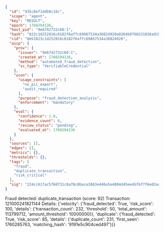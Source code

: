 ```json
{
  "id": "935c8ef1ddb0c16c",
  "scope": "agent",
  "key": "RESULT",
  "epoch": 1760294136,
  "host_pid": "9e6742732c60:1",
  "hash": "823c1d252816c8182f6affc69867534a38824920a0204b9766531036a9196694",
  "cid": "QmV1823c1d252816c8182f6affc69867534a38824920",
  "aicp": {
    "prov": {
      "issuer": "9e6742732c60:1",
      "created_at": 1760294136,
      "method": "automated_fraud_detection",
      "vc_type": "VerifiableCredential"
    },
    "ucon": {
      "usage_constraints": [
        "no_pii_export",
        "audit_required"
      ],
      "purpose": "fraud_detection_analysis",
      "enforcement": "mandatory"
    },
    "eval": {
      "confidence": 1.0,
      "evidence_count": 0,
      "review_status": "pending",
      "evaluated_at": 1760294136
    }
  },
  "sources": [],
  "edges": [],
  "metrics": {},
  "thresholds": {},
  "tags": [
    "fraud",
    "duplicate_transaction",
    "risk_critical"
  ],
  "sig": "224cc617ac5760731c8a76c0bace3863e446a5e4804d45ee4bfbf7f6e02aca1d"
}
```

Fraud detected: duplicate_transaction (score: 92)
Transaction: 121000241821144
Details: {'velocity': {'fraud_detected': True, 'risk_score': 100, 'details': {'transaction_count': 232, 'threshold': 50, 'total_amount': 113799712, 'amount_threshold': 10000000}}, 'duplicate': {'fraud_detected': True, 'risk_score': 85, 'details': {'duplicate_count': 231, 'first_seen': 1760285763, 'matching_hash': '9191e5c904ced497'}}}